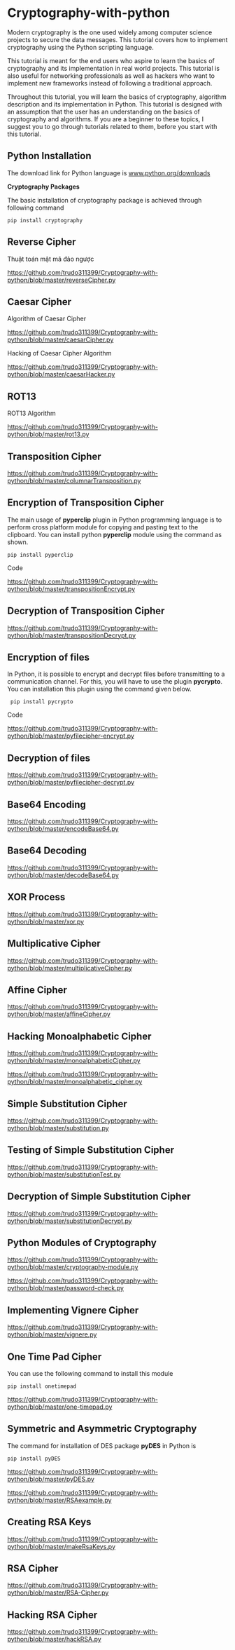 # Cryptography-with-python
Modern cryptography is the one used widely among computer science projects to secure the data messages. This tutorial covers how to implement cryptography using the Python scripting language.

This tutorial is meant for the end users who aspire to learn the basics of cryptography and its implementation in real world projects. This tutorial is also useful for networking professionals as well as hackers who want to implement new frameworks instead of following a traditional approach.

Throughout this tutorial, you will learn the basics of cryptography, algorithm description and its implementation in Python. This tutorial is designed with an assumption that the user has an understanding on the basics of cryptography and algorithms. If you are a beginner to these topics, I suggest you to go through tutorials related to them, before you start with this tutorial.

## Python Installation
The download link for Python language is www.python.org/downloads

**Cryptography Packages**

The basic installation of cryptography package is achieved through following command

```pip install cryptography```

## Reverse Cipher
Thuật toán mật mã đảo ngược

https://github.com/trudo311399/Cryptography-with-python/blob/master/reverseCipher.py

## Caesar Cipher
Algorithm of Caesar Cipher

https://github.com/trudo311399/Cryptography-with-python/blob/master/caesarCipher.py

Hacking of Caesar Cipher Algorithm

https://github.com/trudo311399/Cryptography-with-python/blob/master/caesarHacker.py

## ROT13
ROT13 Algorithm

https://github.com/trudo311399/Cryptography-with-python/blob/master/rot13.py

## Transposition Cipher
https://github.com/trudo311399/Cryptography-with-python/blob/master/columnarTransposition.py

## Encryption of Transposition Cipher
The main usage of **pyperclip** plugin in Python programming language is to perform cross platform module for copying and pasting text to the clipboard. You can install python **pyperclip** module using the command as shown.

```pip install pyperclip```

Code

https://github.com/trudo311399/Cryptography-with-python/blob/master/transpositionEncrypt.py

## Decryption of Transposition Cipher
https://github.com/trudo311399/Cryptography-with-python/blob/master/transpositionDecrypt.py

## Encryption of files
In Python, it is possible to encrypt and decrypt files before transmitting to a communication channel. For this, you will have to use the plugin **pycrypto**. You can installation this plugin using the command given below.

``` pip install pycrypto```

Code

https://github.com/trudo311399/Cryptography-with-python/blob/master/pyfilecipher-encrypt.py

## Decryption of files
https://github.com/trudo311399/Cryptography-with-python/blob/master/pyfilecipher-decrypt.py

## Base64 Encoding
https://github.com/trudo311399/Cryptography-with-python/blob/master/encodeBase64.py

## Base64 Decoding
https://github.com/trudo311399/Cryptography-with-python/blob/master/decodeBase64.py

## XOR Process
https://github.com/trudo311399/Cryptography-with-python/blob/master/xor.py

## Multiplicative Cipher
https://github.com/trudo311399/Cryptography-with-python/blob/master/multiplicativeCipher.py

## Affine Cipher
https://github.com/trudo311399/Cryptography-with-python/blob/master/affineCipher.py

## Hacking Monoalphabetic Cipher
https://github.com/trudo311399/Cryptography-with-python/blob/master/monoalphabeticCipher.py

https://github.com/trudo311399/Cryptography-with-python/blob/master/monoalphabetic_cipher.py

## Simple Substitution Cipher
https://github.com/trudo311399/Cryptography-with-python/blob/master/substitution.py

## Testing of Simple Substitution Cipher
https://github.com/trudo311399/Cryptography-with-python/blob/master/substitutionTest.py

## Decryption of Simple Substitution Cipher
https://github.com/trudo311399/Cryptography-with-python/blob/master/substitutionDecrypt.py

## Python Modules of Cryptography
https://github.com/trudo311399/Cryptography-with-python/blob/master/cryptography-module.py

https://github.com/trudo311399/Cryptography-with-python/blob/master/password-check.py

## Implementing Vignere Cipher
https://github.com/trudo311399/Cryptography-with-python/blob/master/vignere.py

## One Time Pad Cipher
You can use the following command to install this module

```pip install onetimepad```

https://github.com/trudo311399/Cryptography-with-python/blob/master/one-timepad.py

## Symmetric and Asymmetric Cryptography
The command for installation of DES package **pyDES** in Python is

```pip install pyDES```

https://github.com/trudo311399/Cryptography-with-python/blob/master/pyDES.py

https://github.com/trudo311399/Cryptography-with-python/blob/master/RSAexample.py

## Creating RSA Keys
https://github.com/trudo311399/Cryptography-with-python/blob/master/makeRsaKeys.py

## RSA Cipher
https://github.com/trudo311399/Cryptography-with-python/blob/master/RSA-Cipher.py

## Hacking RSA Cipher
https://github.com/trudo311399/Cryptography-with-python/blob/master/hackRSA.py
